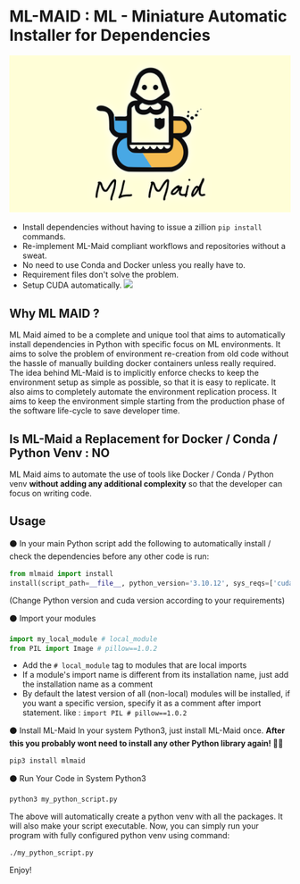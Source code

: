 # ML-MAID : ML - Miniature Automatic Installer for Dependencies
<center>
<img src='banner.png'/>
</center>

- Install dependencies without having to issue a zillion `pip install` commands.
- Re-implement ML-Maid compliant workflows and repositories without a sweat.
- No need to use Conda and Docker unless you really have to.
- Requirement files don't solve the problem.
- Setup CUDA automatically. <img src='https://img.shields.io/badge/pending-red'/> 

## Why ML MAID ?
ML Maid aimed to be a complete and unique tool that aims to automatically install dependencies in Python with specific focus on ML environments. It aims to solve the problem of environment re-creation from old code without the hassle of manually building docker containers unless really required. The idea behind ML-Maid is to implicitly enforce checks to keep the environment setup as simple as possible, so that it is easy to replicate. It also aims to completely automate the environment replication process. It aims to keep the environment simple starting from the production phase of the software life-cycle to save developer time. 

## Is ML-Maid a Replacement for Docker / Conda / Python Venv : NO
ML Maid aims to automate the use of tools like Docker / Conda / Python venv **without adding any additional complexity** so that the developer can focus on writing code.

## Usage
⚫ In your main Python script add the following to automatically install / check the dependencies before any other code is run:
```python
from mlmaid import install
install(script_path=__file__, python_version='3.10.12', sys_reqs=['cuda==11.8'])
```
(Change Python version and cuda version according to your requirements)

⚫ Import your modules
```python
import my_local_module # local_module
from PIL import Image # pillow==1.0.2
```
- Add the `# local_module` tag to modules that are local imports
- If a module's import name is different from its installation name, just add the installation name as a comment
- By default the latest version of all (non-local) modules will be installed, if you want a specific version, specify it as a comment after import statement. like : `import PIL # pillow==1.0.2`

⚫ Install ML-Maid
In your system Python3, just install ML-Maid once. **After this you probably wont need to install any other Python library again! 🥳🥳**
```bash
pip3 install mlmaid
```

⚫ Run Your Code in System Python3
```bash
python3 my_python_script.py
```
The above will automatically create a python venv with all the packages. It will also make your script executable.
Now, you can simply run your program with fully configured python venv using command:
```bash
./my_python_script.py
```

Enjoy!


